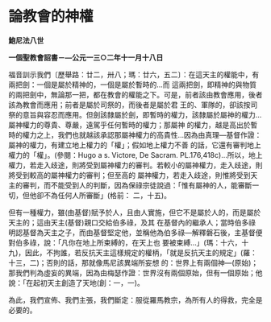 # 論教會的神權


**鮑尼法八世**

**一個聖教會詔書－—公元一三○二年十一月十八日**





福音訓示我們〔歷舉路：廿二，卅八；瑪：廿六，五二〕：在這天主的權能中，有兩把劍：一個是屬於精神的，一個是屬於暫時的…而
這兩把劍，即精神的與物質的兩把劍中，無論那一把，都在教會的權能之下。可是，前者該由教會應用，後者該為教會而應用；前者是屬於司祭的，而後者是屬於君
王的、軍隊的，卻該按司祭的意旨與容忍而應用。但劍該隸屬於劍，即暫時的權力，該隸屬於屬神的權力…屬神權力的尊貴、尊嚴，遠駕乎任何暫時的權力；那屬神
的權力，越是高出於暫時的權力之上，我們也就越該承認那屬神權力的高貴性…因為由真理—基督作證：屬神的權力，有建立地上權力的「權」；假如地上權力不善
的話，它還有審判地上權力的「權」。(參閱：Hugo a s. Victore, De Sacram. 
PL.176,418c)…所以，地上權力，若走入歧途，則將受到屬神權力的審判。若較小的屬神權力，走入歧途，則將受到較高的屬神權力的審判；但至高的
屬神權力，若走入歧途，則惟將受到天主的審判，而不能受到人的判斷，因為保祿宗徒說過：「惟有屬神的人，能審斷一切，但他卻不為任何人所審斷」(格前：
二，十五)。

但有一種權力，雖(由基督)賦予於人，且由人實施，但它不是屬於人的，而是屬於天主的；這由天主(基督)親口交給伯多祿，及其
在基督內的繼承人；當時伯多祿明認基督為天主之子，而由基督堅定他，並稱他為伯多祿—解釋磐石後，主基督便對伯多祿，說：「凡你在地上所束縛的，在天上也
要被束縛…」(瑪：十六，十九)，因此，不拘誰，若反抗天主這樣規定的權柄，「就是反抗天主的規定」(羅：十三，二)；否則的話，那就像馬尼該異端所妄想
的：世界上有兩個神—(原始)；那我們判為虛妄的異端，因為由梅瑟作證：世界沒有兩個原始，但有一個原始；他說：「在起初天主創造了天地(創：一，一)。

為此，我們宣佈、我們主張，我們斷定：服從羅馬教宗，為所有人的得救，完全是必要的。

